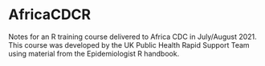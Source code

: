 # AfricaCDCR
Notes for an R training course delivered to Africa CDC in July/August 2021.
This course was developed by the UK Public Health Rapid Support Team using material from the Epidemiologist R handbook.